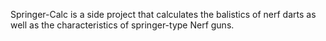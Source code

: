 Springer-Calc is a side project that calculates the balistics of nerf darts as well as the characteristics of springer-type Nerf guns.
